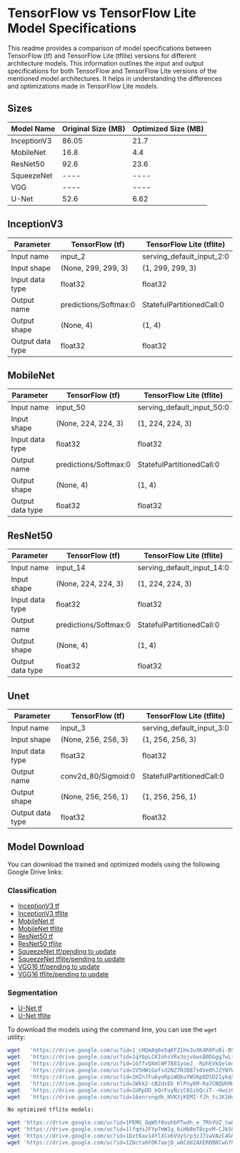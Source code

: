 # TensorFlow vs TensorFlow Lite Model Specifications

This readme provides a comparison of model specifications between TensorFlow (tf) and TensorFlow Lite (tflite) versions for different architecture models. This information outlines the input and output specifications for both TensorFlow and TensorFlow Lite versions of the mentioned model architectures. It helps in understanding the differences and optimizations made in TensorFlow Lite models.

## Sizes

| Model Name   | Original Size (MB) | Optimized Size (MB)  |
|--------------|--------------------|----------------------|
| InceptionV3  | 86.05              | 21.7                 |
| MobileNet    | 16.8               |  4.4                 |
| ResNet50     | 92.6               | 23.6                 |
| SqueezeNet   | ----               | ----                 |
| VGG          | ----               | ----                 |
| U-Net        | 52.6               | 6.62                 |


## InceptionV3

| Parameter            | TensorFlow (tf)          | TensorFlow Lite (tflite) |
|--------------------- |------------------------- |-------------------------- |
| Input name           | input_2                  | serving_default_input_2:0 |
| Input shape          | (None, 299, 299, 3)      | (1, 299, 299, 3)          |
| Input data type      | float32                  | float32                   |
| Output name          | predictions/Softmax:0    | StatefulPartitionedCall:0 |
| Output shape         | (None, 4)                | (1, 4)                    |
| Output data type     | float32                  | float32                   |


## MobileNet

| Parameter            | TensorFlow (tf)          | TensorFlow Lite (tflite) |
|--------------------- |------------------------- |-------------------------- |
| Input name           | input_50                 | serving_default_input_50:0|
| Input shape          | (None, 224, 224, 3)      | (1, 224, 224, 3)          |
| Input data type      | float32                  | float32                   |
| Output name          | predictions/Softmax:0    | StatefulPartitionedCall:0 |
| Output shape         | (None, 4)                | (1, 4)                    |
| Output data type     | float32                  | float32                   |


## ResNet50

| Parameter            | TensorFlow (tf)          | TensorFlow Lite (tflite)  |
|--------------------- |------------------------- |-------------------------- |
| Input name           | input_14                 | serving_default_input_14:0|
| Input shape          | (None, 224, 224, 3)      | (1, 224, 224, 3)          |
| Input data type      | float32                  | float32                   |
| Output name          | predictions/Softmax:0    | StatefulPartitionedCall:0 |
| Output shape         | (None, 4)                | (1, 4)                    |
| Output data type     | float32                  | float32                   |


## Unet

| Parameter            | TensorFlow (tf)          | TensorFlow Lite (tflite) |
|--------------------- |------------------------- |-------------------------- |
| Input name           | input_3                  | serving_default_input_3:0 |
| Input shape          | (None, 256, 256, 3)      | (1, 256, 256, 3)          |
| Input data type      | float32                  | float32                   |
| Output name          | conv2d_80/Sigmoid:0      | StatefulPartitionedCall:0 |
| Output shape         | (None, 256, 256, 1)      | (1, 256, 256, 1)          |
| Output data type     | float32                  | float32                   |



## Model Download

You can download the trained and optimized models using the following Google Drive links:

### Classification
- [InceptionV3 tf](https://drive.google.com/uc?id=1_cHQmAq6e5qKFZ1Hx3uXK4R0FuBi-BSD&export=download)
- [InceptionV3 tflite](https://drive.google.com/uc?id=1qY6pLCKIohsYRx3ojvbwsB0DGgg7wLtS&export=download)
- [MobileNet tf](https://drive.google.com/uc?id=1GffvQXmlWF7B81yoeJ_-RphEVkQelm4K&export=download)
- [MobileNet tflite](https://drive.google.com/uc?id=1V5HWiGofsd2NZ7R3887s0Ve0hJZYWYW9&export=download)
- [ResNet50 tf](https://drive.google.com/uc?id=1HZn7Fu6yeRpiWQkuYWSKp6D5D21ykq5e&export=download)
- [ResNet50 tflite](https://drive.google.com/uc?id=1Wkk2-cBZdxEb_KlPny6M-Ra7CNQUhMmB&export=download)
- [SqueezeNet tf/pending to update](link_to_squeezenet_model)
- [SqueezeNet tflite/pending to update](link_to_squeezenet_model)
- [VGG16 tf/pending to update](link_to_vgg_model)
- [VGG16 tflite/pending to update](link_to_vgg_model)

### Segmentation
- [U-Net tf](https://drive.google.com/uc?id=1URpDD_kQrFuyNzzC6SzbQciT--HwzzGm&export=download)
- [U-Net tflite](ttps://drive.google.com/uc?id=16enrvngdk_NVKXjKEMI-fJh_tcJK1Hut&export=download)

To download the models using the command line, you can use the `wget` utility:

```bash
wget   'https://drive.google.com/uc?id=1_cHQmAq6e5qKFZ1Hx3uXK4R0FuBi-BSD&export=download'  -O InceptionV3.h5
wget   'https://drive.google.com/uc?id=1qY6pLCKIohsYRx3ojvbwsB0DGgg7wLtS&export=download'  -O Optimized_InceptionV3.tflite
wget   'https://drive.google.com/uc?id=1GffvQXmlWF7B81yoeJ_-RphEVkQelm4K&export=download'  -O MobileNet.h5
wget   'https://drive.google.com/uc?id=1V5HWiGofsd2NZ7R3887s0Ve0hJZYWYW9&export=download'  -O Optimized_MobileNet.tflite
wget   'https://drive.google.com/uc?id=1HZn7Fu6yeRpiWQkuYWSKp6D5D21ykq5e&export=download'  -O Resnet50.h5
wget   'https://drive.google.com/uc?id=1Wkk2-cBZdxEb_KlPny6M-Ra7CNQUhMmB&export=download'  -O Optimized_Resnet50.tflite
wget   'https://drive.google.com/uc?id=1URpDD_kQrFuyNzzC6SzbQciT--HwzzGm&export=download'  -O unet.h5
wget   'https://drive.google.com/uc?id=16enrvngdk_NVKXjKEMI-fJh_tcJK1Hut&export=download'  -O Optimized_unet.tflite

No optimized tflite models:

wget 'https://drive.google.com/uc?id=1PEMG_QqW5f0ouhbPTwdh_e_7RhYUZ_tw&export=download'  -O converted_NoO_Inceptionv3.tflite
wget 'https://drive.google.com/uc?id=1lfqdsJFYp7mW1q_6iHb8eT8cpvM-CJkS&export=download'  -O converted_NoO_MobileNet.tflite
wget 'https://drive.google.com/uc?id=1Dzt6av14YlXCo6VUySrp3zJ7iwVAzC4G&export=download'  -O converted_NoO_resnet50.tflite
wget 'https://drive.google.com/uc?id=1Z8cta8FDK7aejD_w6Cdd2AXERDBRCwG7&export=download'  -O converted_NoO_unet.tflite
```


